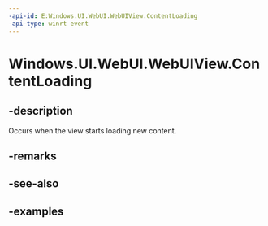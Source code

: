 ```yaml
---
-api-id: E:Windows.UI.WebUI.WebUIView.ContentLoading
-api-type: winrt event
---
```


<!-- Event syntax.
public event TypedEventHandler ContentLoading<IWebViewControl, WebViewControlContentLoadingEventArgs>
-->

# Windows.UI.WebUI.WebUIView.ContentLoading

## -description
Occurs when the view starts loading new content.

## -remarks

## -see-also

## -examples

